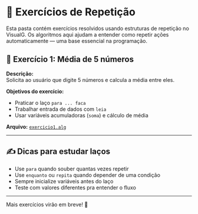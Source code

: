 # 🔁 Exercícios de Repetição

Esta pasta contém exercícios resolvidos usando estruturas de repetição no VisualG. Os algoritmos aqui ajudam a entender como repetir ações automaticamente — uma base essencial na programação.

## 📌 Exercício 1: Média de 5 números

**Descrição:**  
Solicita ao usuário que digite 5 números e calcula a média entre eles.

**Objetivos do exercício:**
- Praticar o laço `para ... faca`
- Trabalhar entrada de dados com `leia`
- Usar variáveis acumuladoras (`soma`) e cálculo de média

**Arquivo:** [`exercicio1.alg`](exercicio1.alg)

---

## ✍️ Dicas para estudar laços

- Use `para` quando souber quantas vezes repetir
- Use `enquanto` ou `repita` quando depender de uma condição
- Sempre inicialize variáveis antes do laço
- Teste com valores diferentes pra entender o fluxo

---

Mais exercícios virão em breve! 🚀
